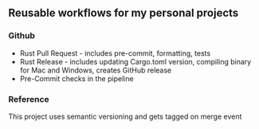 ## Reusable workflows for my personal projects

### Github
- Rust Pull Request - includes pre-commit, formatting, tests
- Rust Release - includes updating Cargo.toml version, compiling binary for Mac and Windows, creates GitHub release
- Pre-Commit checks in the pipeline

### Reference
This project uses semantic versioning and gets tagged on merge event
